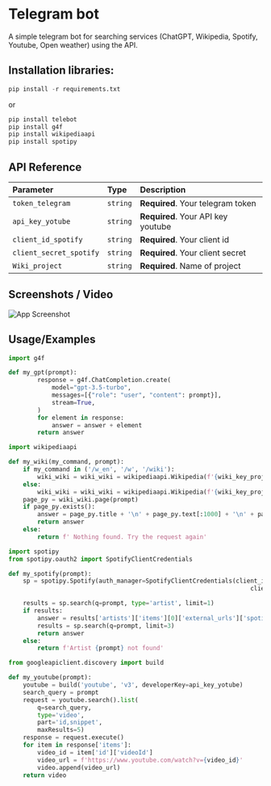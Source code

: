 
# Telegram bot

A simple telegram bot for searching services (ChatGPT, Wikipedia, Spotify, Youtube, Open weather) using the API. 


## Installation libraries:
```python
pip install -r requirements.txt
```
or
```python
pip install telebot
pip install g4f
pip install wikipediaapi
pip install spotipy

```
    
## API Reference

| Parameter | Type     | Description                |
| :-------- | :------- | :------------------------- |
| `token_telegram` | `string` | **Required**. Your telegram token | `api_key_weather` | `string` | **Required**. Your API key 
| `api_key_yotube` | `string` | **Required**. Your API key youtube
| `client_id_spotify` | `string` | **Required**. Your client id 
| `client_secret_spotify` | `string` | **Required**. Your client secret 
| `Wiki_project` | `string` | **Required**. Name of project

## Screenshots / Video

![App Screenshot](picture/pic1.gif)

## Usage/Examples

```python
import g4f

def my_gpt(prompt):
        response = g4f.ChatCompletion.create(
            model="gpt-3.5-turbo",
            messages=[{"role": "user", "content": prompt}],  
            stream=True,
        )
        for element in response:
            answer = answer + element
        return answer
```
```python
import wikipediaapi

def my_wiki(my_command, prompt):
    if my_command in ('/w_en', '/w', '/wiki'):
        wiki_wiki = wiki_wiki = wikipediaapi.Wikipedia(f'{wiki_key_project}', 'en')
    else:
        wiki_wiki = wiki_wiki = wikipediaapi.Wikipedia(f'{wiki_key_project}','ru')  # RU Wiki
    page_py = wiki_wiki.page(prompt)
    if page_py.exists():
        answer = page_py.title + '\n' + page_py.text[:1000] + '\n' + page_py.fullurl
        return answer
    else:
        return f' Nothing found. Try the request again'
```
```python
import spotipy
from spotipy.oauth2 import SpotifyClientCredentials

def my_spotify(prompt):
    sp = spotipy.Spotify(auth_manager=SpotifyClientCredentials(client_id=client_id,
                                                                   client_secret=client_secret))

    results = sp.search(q=prompt, type='artist', limit=1)
    if results:
        answer = results['artists']['items'][0]['external_urls']['spotify']  # URL of spotify
        results = sp.search(q=prompt, limit=3)  
        return answer
    else:
        return f'Artist {prompt} not found'
```

```python
from googleapiclient.discovery import build

def my_youtube(prompt):
    youtube = build('youtube', 'v3', developerKey=api_key_yotube)
    search_query = prompt
    request = youtube.search().list(
        q=search_query,
        type='video',
        part='id,snippet',
        maxResults=5)
    response = request.execute()
    for item in response['items']:
        video_id = item['id']['videoId']
        video_url = f'https://www.youtube.com/watch?v={video_id}'
        video.append(video_url)
    return video
```



